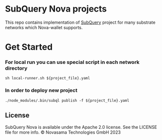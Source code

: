 # SubQuery Nova projects

This repo contains implementation of [SubQuery](https://github.com/subquery/subql) project for many substrate networks which Nova-wallet supports.

# Get Started

### For local run you can use special script in each network directory

```shell
sh local-runner.sh ${project_file}.yaml
```

### In order to deploy new project

```shell
./node_modules/.bin/subql publish -f ${project_file}.yaml
```

## License

SubQuery Nova is available under the Apache 2.0 license. See the LICENSE file for more info.
© Novasama Technologies GmbH 2023
